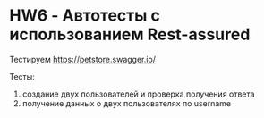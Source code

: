 # HW6 - Автотесты с использованием Rest-assured
Тестируем https://petstore.swagger.io/

Тесты:
1) создание двух пользователей и проверка получения ответа
2) получение данных о двух пользователях по username